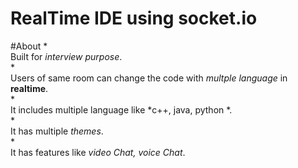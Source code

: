 
# RealTime IDE using socket.io
#About
*<br>Built for *interview purpose*.</br>
*<br>Users of same room can change the code with *multple language* in **realtime**.</br>
*<br>It includes multiple language like *c++, java, python *.</br>
*<br>It has multiple *themes*.</br>
*<br>It has features like *video Chat, voice Chat*.</br>


